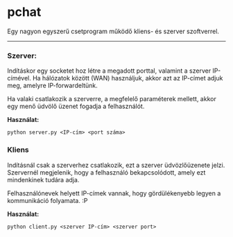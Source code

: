 pchat
===================
 Egy nagyon egyszerű csetprogram működő kliens- és szerver szoftverrel.<hr>
<h3>Szerver:</h3>
<p>Indításkor egy socketet hoz létre a megadott porttal, valamint a szerver IP-címével. Ha hálózatok között (WAN) használjuk, akkor azt az IP-címet adjuk meg, amelyre IP-forwardeltünk. </p>
<p>Ha valaki csatlakozik a szerverre, a megfelelő paraméterek mellett, akkor egy menő üdvölő üzenet fogadja a felhasználót.</p>
<b>Használat:</b>

    python server.py <IP-cím> <port száma>

<h3>Kliens</h3>
<p>Indításnál csak a szerverhez csatlakozik, ezt a szerver üdvözlőüzenete jelzi. Szervernél megjelenik, hogy a felhasználó bekapcsolódott, amely ezt mindenkinek tudára adja.</p>
<p>Felhasználónevek helyett IP-címek vannak, hogy gördülékenyebb legyen a kommunikáció folyamata. :P</p>
<b>Használat:</b>

    python client.py <szerver IP-cím> <szerver port>
